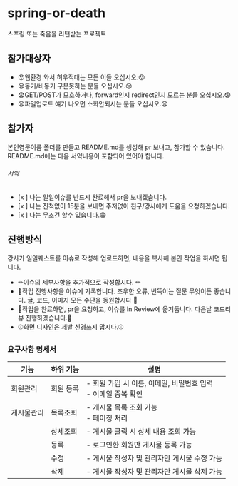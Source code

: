 # spring-or-death
스프링 또는 죽음을 리턴받는 프로젝트

## 참가대상자
- 😯웹환경 와서 허우적대는 모든 이들 오십시오.😯
- 😪동기/비동기 구분못하는 분들 오십시오.😪
- 😨GET/POST가 모호하거나, forward인지 redirect인지 모르는 분들 오십시오.😨
- 😫파일업로드 얘기 나오면 소화안되시는 분들 오십시오.😫

## 참가자 
본인영문이름 폴더를 만들고 README.md를 생성해 pr 보내고, 참가할 수 있습니다.
README.md에는 다음 서약내용이 포함되어 있어야 합니다.

###### 서약
- [x ] 나는 일일이슈를 반드시 완료해서 pr을 보내겠습니다. 
- [x ] 나는 진척없이 15분을 보내면 주저없이 친구/강사에게 도움을 요청하겠습니다.
- [x ] 나는 무조건 할수 있습니다.😁

## 진행방식
강사가 일일퀘스트를 이슈로 작성해 업로드하면, 내용을 복사해 본인 작업을 하시면 됩니다.
- ✏이슈의 세부사항을 추가적으로 작성합시다. ✏
- 🎃작업 진행사항을 이슈에 기록합니다. 조우한 오류, 번뜩이는 질문 무엇이든 좋습니다. 글, 코드, 이미지 모든 수단을 동원합시다 🎃
- 🎈작업을 완료하면, pr을 요청하고, 이슈를 In Review에 옮겨둡니다. 다음날 코드리뷰 진행하겠습니다.🎈
- ⚾화면 디자인은 제발 신경쓰지 맙시다.⚾

### 요구사항 명세서

| **기능**      | **하위 기능**    | **설명**                                                                                     |
|---------------|------------------|----------------------------------------------------------------------------------------------|
| 회원관리      | 회원 등록         | - 회원 가입 시 이름, 이메일, 비밀번호 입력<br>- 이메일 중복 확인                          |
| 게시물관리    | 목록조회          | - 게시물 목록 조회 가능<br>- 페이징 처리                                                    |
|               | 상세조회          | - 게시물 클릭 시 상세 내용 조회 가능                                                        |
|               | 등록              | - 로그인한 회원만 게시물 등록 가능                                                          |
|               | 수정              | - 게시물 작성자 및 관리자만 게시물 수정 가능                                                |
|               | 삭제              | - 게시물 작성자 및 관리자만 게시물 삭제 가능                                                |
